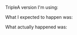 <!--
## Bugs
### Reporting
Please check if this bug has already been reported FIRST, if it hasn't, feel free to proceed.
Make sure to provide all the necessary information we could need when reporting a bug.
This includes:
 - Tell us which version of TripleA you are using. Maybe the bug is already fixed in the latest pre-release.
 - ALWAYS provide steps on how to reproduce. If we don't know what exactly occurred we can't fix it.

### Formatting
In case TripleA opens the console and an error (a so called 'stacktrace') shows up, please post this exact error here, but please keep 2 things in mind:
1. Always put your stacktrace in a code segment, you can do this by simply selecting the whole stacktrace and clicking on the 'Insert Code' button (&lt;&gt;)
2. If your stacktrace is too long, please consider creating a gist on gist.github.com and pasting the code there. This keeps the issue clean and readable. Don't forget linking to your gist.
-->
TripleA version I'm using:

What I expected to happen was:

What actually happened was:
